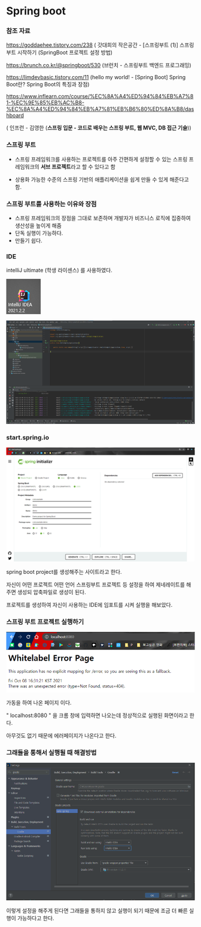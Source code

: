 # Spring boot



### 참조 자료

https://goddaehee.tistory.com/238 ( 갓대희의 작은공간 - [스프링부트 (1)] 스프링부트 시작하기 (SpringBoot 프로젝트 설정 방법)

https://brunch.co.kr/@springboot/530 (브런치 - 스프링부트 백엔드 프로그래밍)

https://limdevbasic.tistory.com/11 (hello my world! - [Spring Boot] Spring Boot란? Spring Boot의 특징과 장점)

https://www.inflearn.com/course/%EC%8A%A4%ED%94%84%EB%A7%81-%EC%9E%85%EB%AC%B8-%EC%8A%A4%ED%94%84%EB%A7%81%EB%B6%80%ED%8A%B8/dashboard

( 인프런 - 김영한 (**스프링 입문 - 코드로 배우는 스프링 부트, 웹 MVC, DB 접근 기술**))



### 스프링 부트

- 스프링 프레임워크를 사용하는 프로젝트를 아주 간편하게 설정할 수 있는 스프링 프레임워크의 **서브 프로젝트**라고 할 수 있다고 함

- 상용화 가능한 수준의 스프링 기반의 애플리케이션을 쉽게 만들 수 있게 해준다고 함.



### 스프링 부트를 사용하는 이유와 장점

- 스프링 프레임워크의 장점을 그대로 보존하며 개발자가 비즈니스 로직에 집중하여 생산성을 높이게 해줌
- 단독 실행이 가능하다.
- 만들기 쉽다.







### IDE 

intelliJ ultimate (학생 라이센스) 를 사용하였다.

![image-20211008163001321](image/image-20211008163001321.png)

![image-20211008163019708](image/image-20211008163019708.png)



### start.spring.io

![image-20211008160035234](image/image-20211008160035234.png)



spring boot project를 생성해주는 사이트라고 한다. 

자신이 어떤 프로젝트 어떤 언어 스프링부트 프로젝트 등 설정을 하여 제네레이트를 해주면 생성되 압축파일로 생성이 된다.

프로젝트를 생성하여 자신이 사용하는 IDE에 임포트를 시켜 실행을 해보았다. 



### 스프링 부트 프로젝트 실행하기

![image-20211008163140701](image/image-20211008163140701.png)

가동을 하여 나온 페이지 이다. 

" localhost:8080 " 을 크롬 창에 입력하면 나오는데 정상적으로 실행된 화면이라고 한다.

아무것도 없기 때문에 에러페이지가 나온다고 한다.



### 그래들을 통해서 실행될 때 해결방법

![image-20211008163601722](image/image-20211008163601722.png)

이렇게 설정을 해주게 된다면 그래들을 통하지 않고 실행이 되기 때문에 조금 더 빠른 실행이 가능하다고 한다.













